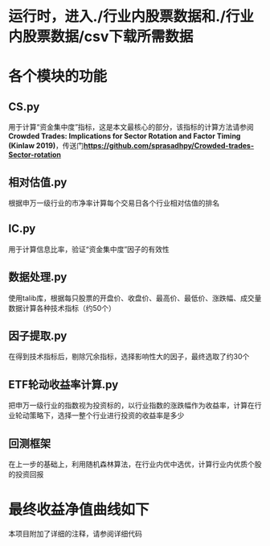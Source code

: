 # 运行时，进入./行业内股票数据和./行业内股票数据/csv下载所需数据
# 各个模块的功能
## CS.py
用于计算“资金集中度”指标，这是本文最核心的部分，该指标的计算方法请参阅**Crowded Trades: Implications for Sector Rotation and Factor Timing (Kinlaw 2019)**，传送门**https://github.com/sprasadhpy/Crowded-trades-Sector-rotation**
## 相对估值.py
根据申万一级行业的市净率计算每个交易日各个行业相对估值的排名
## IC.py
用于计算信息比率，验证“资金集中度”因子的有效性
## 数据处理.py
使用talib库，根据每只股票的开盘价、收盘价、最高价、最低价、涨跌幅、成交量数据计算各种技术指标（约50个）
## 因子提取.py
在得到技术指标后，剔除冗余指标，选择影响性大的因子，最终选取了约30个
## ETF轮动收益率计算.py
把申万一级行业的指数视为投资标的，以行业指数的涨跌幅作为收益率，计算在行业轮动策略下，选择一整个行业进行投资的收益率是多少
## 回测框架
在上一步的基础上，利用随机森林算法，在行业内优中选优，计算行业内优质个股的投资回报

# 最终收益净值曲线如下

本项目附加了详细的注释，请参阅详细代码
